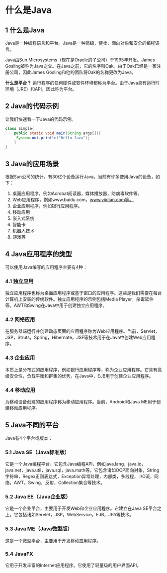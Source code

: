 # 什么是Java

## 1 什么是Java

Java是一种编程语言和平台。Java是一种高级，健壮，面向对象和安全的编程语言。

Java由Sun Microsystems（现在是Oracle的子公司）于1995年开发。James Gosling被称为Java之父。在Java之前，它的名字叫Oak。由于Oak已经是一家注册公司，因此James Gosling和他的团队将Oak的名称更改为Java。

**什么是平台？** 运行程序的任何硬件或软件环境都称为平台。由于Java具有运行时环境（JRE）和API，因此称为平台。

## 2 Java的代码示例

让我们快速看一下Java的代码示例。

```java
class Simple{  
    public static void main(String args[]){  
     System.out.println("Hello Java");  
    }  
}  
```

## 3 Java的应用场景

根据Sun公司的统计，有30亿个设备运行Java。当前有许多使用Java的设备，如下：

1. 桌面应用程序，例如Acrobat阅读器，媒体播放器，防病毒软件等。
2. Web应用程序，例如www.baidu.com，www.yiidian.com等。
3. 企业应用程序，例如银行应用程序。
4. 移动应用
5. 嵌入式系统
6. 智能卡
7. 机器人技术
8. 游戏等

## 4 Java应用程序的类型

可以使用Java编写的应用程序主要有4种：

### 4.1 独立应用

独立应用程序也称为桌面应用程序或基于窗口的应用程序。这些是我们需要在每台计算机上安装的传统软件。独立应用程序的示例包括Media Player，杀毒软件等。AWT和Swing在Java中用于创建独立应用程序。

### 4.2 网络应用

在服务器端运行并创建动态页面的应用程序称为Web应用程序。当前，Servlet，JSP，Struts，Spring，Hibernate，JSF等技术用于在Java中创建Web应用程序。

### 4.3 企业应用

本质上是分布式的应用程序，例如银行应用程序等，称为企业应用程序。它具有高级安全性，负载平衡和群集的优势。在Java中，EJB用于创建企业应用程序。

### 4.4 移动应用

为移动设备创建的应用程序称为移动应用程序。当前，Android和Java ME用于创建移动应用程序。

## 5 Java不同的平台

Java有4个平台或版本：

### 5.1 Java SE（Java标准版）

它是一个Java编程平台。它包含Java编程API，例如java.lang，java.io，java.net，java.util，java.sql，java.math等。它包含诸如OOP面向对象，String字符串，Regex正则表达式，Exception异常处理，内部类，多线程， I/O流，网络，AWT，Swing，反射，Collection集合等技术。

### 5.2 Java EE（Java企业版）

它是一个企业平台，主要用于开发Web和企业应用程序。它建立在Java SE平台之上。它包括诸如Servlet，JSP，WebService，EJB，JPA等技术。

### 5.3 Java ME（Java微型版）

这是一个微型平台，主要用于开发移动应用程序。

### 5.4 JavaFX

它用于开发丰富的Internet应用程序。它使用了轻量级的用户界面API。